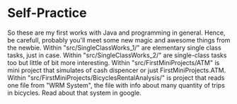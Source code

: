 # Self-Practice
So these are my first works with Java and programming in general. Hence, be carefull, probably you'll meet some new magic and awesome things from the newbie.
Within "src/SingleClassWorks_1/" are elementary single class tasks, just in case. 
Within "src/SingleClassWorks_2/" are single-class tasks too but little of bit more interesting.
Within "src/FirstMiniProjects/ATM" is mini project that simulates of cash dispencer or just FirstMiniProjects.ATM.
Within "src/FirstMiniProjects/BicyclesRentalAnalysis/" is project that reads one file from "WRM System", the file with info about many quantity of trips in bicycles. Read about that system in google.
